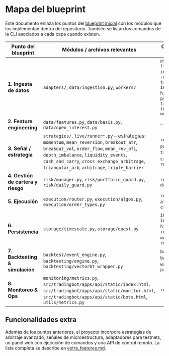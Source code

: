 # Mapa del blueprint

Este documento enlaza los puntos del [blueprint inicial](../blueprint_trading_bot.md) con los módulos que los implementan dentro del repositorio. También se listan los comandos de la CLI asociados a cada capa cuando existen.

| Punto del blueprint | Módulos / archivos relevantes | Comandos de CLI |
|---------------------|-------------------------------|-----------------|
| **1. Ingesta de datos** | `adapters/`, `data/ingestion.py`, `workers/` | `python -m tradingbot.cli ingest`, `python -m tradingbot.cli ingest-historical`, `python -m tradingbot.cli ingestion-workers` |
| **2. Feature engineering** | `data/features.py`, `data/basis.py`, `data/open_interest.py` | – |
| **3. Señal / estrategia** | `strategies/`, `live/runner*.py` – estrategias: `momentum`, `mean_reversion`, `breakout_atr`, `breakout_vol`, `order_flow`, `mean_rev_ofi`, `depth_imbalance`, `liquidity_events`, `cash_and_carry`, `cross_exchange_arbitrage`, `triangular_arb`, `arbitrage`, `triple_barrier` | `run-bot`, `paper-run`, `tri-arb`, `cross-arb`, `run-cross-arb` |
| **4. Gestión de cartera y riesgo** | `risk/manager.py`, `risk/portfolio_guard.py`, `risk/daily_guard.py` | `run-bot`, `daemon` |
| **5. Ejecución** | `execution/router.py`, `execution/algos.py`, `execution/order_types.py` | `run-bot --algo`, `run-cross-arb` |
| **6. Persistencia** | `storage/timescale.py`, `storage/quest.py` | `ingest`, `ingest-historical`, `ingestion-workers`, `report` |
| **7. Backtesting & simulación** | `backtest/event_engine.py`, `backtesting/engine.py`, `backtesting/vectorbt_wrapper.py` | `backtest`, `backtest-cfg`, `walk-forward`, `paper-run` |
| **8. Monitoreo & Ops** | `monitoring/metrics.py`, `src/tradingbot/apps/api/static/index.html`, `src/tradingbot/apps/api/static/monitor.html`, `src/tradingbot/apps/api/static/bots.html`, `utils/metrics.py` | `report` |

## Funcionalidades extra

Además de los puntos anteriores, el proyecto incorpora estrategias de
arbitraje avanzado, señales de microestructura, adaptadores para
testnets, un panel web con ejecución de comandos y una API de control
remoto.  La lista completa se describe en
[extra_features.md](extra_features.md).
